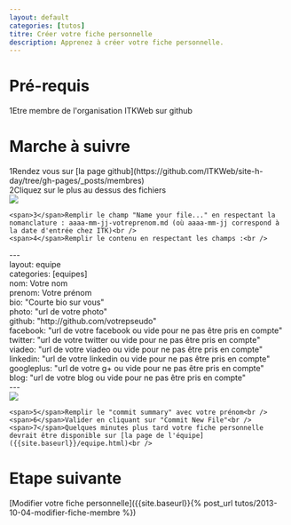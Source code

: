 ```yaml
---
layout: default
categories: [tutos]
titre: Créer votre fiche personnelle
description: Apprenez à créer votre fiche personnelle.
---
```

<h1 class="titre-rose specialfont">Pré-requis</h1>

<div class="regles">
	<span>1</span>Etre membre de l'organisation ITKWeb sur github
</div>

<h1 class="titre-rose specialfont">Marche à suivre</h1>

<div class="regles">
	<span>1</span>Rendez vous sur [la page github](https://github.com/ITKWeb/site-h-day/tree/gh-pages/_posts/membres)<br />
	<span>2</span>Cliquez sur le plus au dessus des fichiers<br />

<div class="text-center">
	<img class="img-large" src="{{site.baseurl}}/images/tutos/creer_fiche_membre_1.png" />
</div>

	<span>3</span>Remplir le champ "Name your file..." en respectant la nomanclature : aaaa-mm-jj-votreprenom.md (où aaaa-mm-jj correspond à la date d'entrée chez ITK)<br />
	<span>4</span>Remplir le contenu en respectant les champs :<br />

<div class="text-center">
	<div class="code">
		---<br />
		layout: equipe<br />
		categories: [equipes]<br />
		nom: Votre nom<br />
		prenom: Votre prénom<br />
		bio: "Courte bio sur vous"<br />
		photo: "url de votre photo"<br />
		github: "http://github.com/votrepseudo"<br />
		facebook: "url de votre facebook ou vide pour ne pas être pris en compte"<br />
		twitter: "url de votre twitter ou vide pour ne pas être pris en compte"<br />
		viadeo: "url de votre viadeo ou vide pour ne pas être pris en compte"<br />
		linkedin: "url de votre linkedin ou vide pour ne pas être pris en compte"<br />
		googleplus: "url de votre g+ ou vide pour ne pas être pris en compte"<br />
		blog: "url de votre blog ou vide pour ne pas être pris en compte"<br />
		---<br />
	</div>
</div>

<div class="text-center">
	<img class="img-large" src="{{site.baseurl}}/images/tutos/creer_fiche_membre_2.png" />
</div>

	<span>5</span>Remplir le "commit summary" avec votre prénom<br />
	<span>6</span>Valider en cliquant sur "Commit New File"<br />
	<span>7</span>Quelques minutes plus tard votre fiche personnelle devrait être disponible sur [la page de l'équipe]({{site.baseurl}}/equipe.html)<br />

</div>

<h1 class="titre-rose specialfont">Etape suivante</h1>

[Modifier votre fiche personnelle]({{site.baseurl}}{% post_url tutos/2013-10-04-modifier-fiche-membre %})